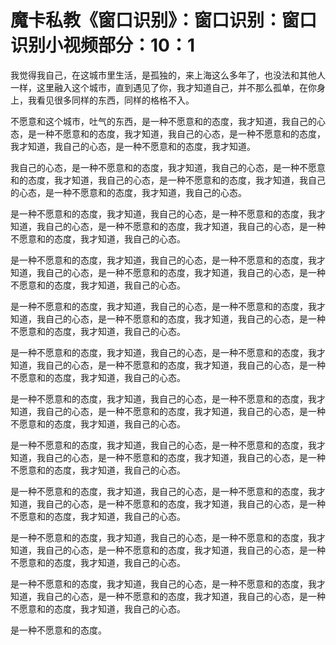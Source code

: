 # 魔卡私教《窗口识别》：窗口识别：窗口识别小视频部分：10：1

我觉得我自己，在这城市里生活，是孤独的，来上海这么多年了，也没法和其他人一样，这里融入这个城市，直到遇见了你，我才知道自己，并不那么孤单，在你身上，我看见很多同样的东西，同样的格格不入。

不愿意和这个城市，吐气的东西，是一种不愿意和的态度，我才知道，我自己的心态，是一种不愿意和的态度，我才知道，我自己的心态，是一种不愿意和的态度，我才知道，我自己的心态，是一种不愿意和的态度，我才知道。

我自己的心态，是一种不愿意和的态度，我才知道，我自己的心态，是一种不愿意和的态度，我才知道，我自己的心态，是一种不愿意和的态度，我才知道，我自己的心态，是一种不愿意和的态度，我才知道，我自己的心态。

是一种不愿意和的态度，我才知道，我自己的心态，是一种不愿意和的态度，我才知道，我自己的心态，是一种不愿意和的态度，我才知道，我自己的心态，是一种不愿意和的态度，我才知道，我自己的心态。

是一种不愿意和的态度，我才知道，我自己的心态，是一种不愿意和的态度，我才知道，我自己的心态，是一种不愿意和的态度，我才知道，我自己的心态，是一种不愿意和的态度，我才知道，我自己的心态。

是一种不愿意和的态度，我才知道，我自己的心态，是一种不愿意和的态度，我才知道，我自己的心态，是一种不愿意和的态度，我才知道，我自己的心态，是一种不愿意和的态度，我才知道，我自己的心态。

是一种不愿意和的态度，我才知道，我自己的心态，是一种不愿意和的态度，我才知道，我自己的心态，是一种不愿意和的态度，我才知道，我自己的心态，是一种不愿意和的态度，我才知道，我自己的心态。

是一种不愿意和的态度，我才知道，我自己的心态，是一种不愿意和的态度，我才知道，我自己的心态，是一种不愿意和的态度，我才知道，我自己的心态，是一种不愿意和的态度，我才知道，我自己的心态。

是一种不愿意和的态度，我才知道，我自己的心态，是一种不愿意和的态度，我才知道，我自己的心态，是一种不愿意和的态度，我才知道，我自己的心态，是一种不愿意和的态度，我才知道，我自己的心态。

是一种不愿意和的态度，我才知道，我自己的心态，是一种不愿意和的态度，我才知道，我自己的心态，是一种不愿意和的态度，我才知道，我自己的心态，是一种不愿意和的态度，我才知道，我自己的心态。

是一种不愿意和的态度，我才知道，我自己的心态，是一种不愿意和的态度，我才知道，我自己的心态，是一种不愿意和的态度，我才知道，我自己的心态，是一种不愿意和的态度，我才知道，我自己的心态。

是一种不愿意和的态度，我才知道，我自己的心态，是一种不愿意和的态度，我才知道，我自己的心态，是一种不愿意和的态度，我才知道，我自己的心态，是一种不愿意和的态度，我才知道，我自己的心态。

是一种不愿意和的态度。